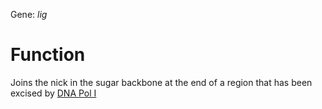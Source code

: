 Gene: *lig*

# Function
Joins the nick in the sugar backbone at the end of a region that has been excised by [DNA Pol I](DNA-Pol-I.md)

